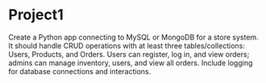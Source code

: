 # Project1
Create a Python app connecting to MySQL or MongoDB for a store system. It should handle CRUD operations with at least three tables/collections: Users, Products, and Orders. Users can register, log in, and view orders; admins can manage inventory, users, and view all orders. Include logging for database connections and interactions.
